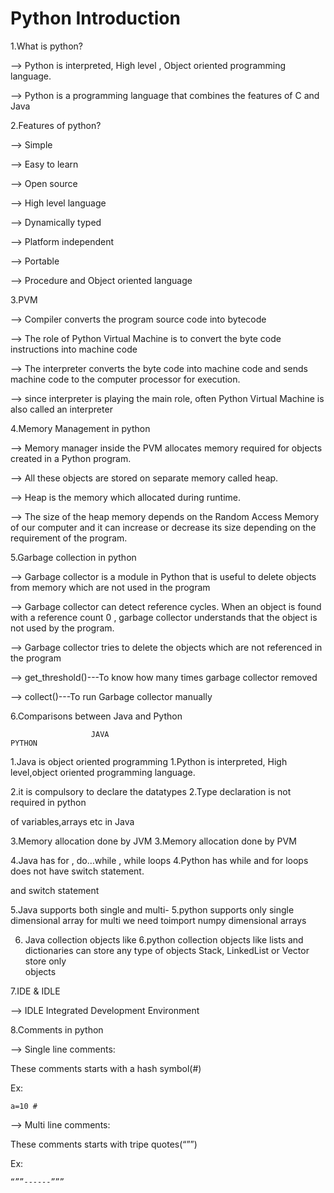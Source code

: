 # Python Introduction

1.What is python?

--> Python is interpreted, High level , Object oriented programming language.

--> Python is a programming language that combines the features of  C and Java

2.Features of python?

--> Simple

--> Easy to learn

--> Open source

--> High level language

--> Dynamically typed

--> Platform independent

--> Portable 

--> Procedure and Object oriented language

3.PVM

--> Compiler converts the program source code into bytecode

--> The role of Python Virtual Machine is to convert the byte code instructions into machine code 

--> The interpreter converts the byte code into machine code and sends machine code to the computer processor for execution.

--> since interpreter is playing the main role, often Python Virtual Machine is also called an interpreter

4.Memory Management in python

--> Memory manager inside the PVM allocates memory required for objects created in a Python program.

--> All these objects are stored on separate memory called heap.

--> Heap is the memory which allocated during runtime.

--> The size of the heap memory depends on the Random Access Memory of our computer and it can increase or decrease its size depending on the requirement of the program.

5.Garbage collection in python

--> Garbage collector is a module in Python that is useful to delete objects from memory which are not used in the program

--> Garbage collector can detect reference cycles. When an object is found with a reference count 0 , garbage collector understands that the object is not used by the program.

--> Garbage collector tries to delete the objects which are not referenced in the program

--> get_threshold()---To know how many times garbage collector removed

--> collect()---To run Garbage collector manually 

6.Comparisons between Java and Python

			          JAVA 									                       PYTHON

1.Java is object oriented programming	           1.Python is interpreted, High level,object oriented programming language.

2.it is compulsory to declare the datatypes      2.Type declaration is not required in python

of variables,arrays etc in Java	

3.Memory allocation done by JVM			             3.Memory allocation done by PVM

4.Java has for , do…while , while loops	         4.Python has while and for loops does not have switch statement.

and switch statement	

5.Java supports both single and multi-		       5.python supports only single dimensional array for multi we need toimport numpy	
dimensional arrays	

6. Java collection objects like			             6.python collection objects like lists and dictionaries can store any type of objects
Stack, LinkedList or Vector store only		
objects  

7.IDE & IDLE

--> IDLE Integrated Development Environment

8.Comments in python

--> Single line comments:

These comments starts with a hash symbol(#)

Ex: 

	a=10 #
	
--> Multi line comments:

These comments starts with tripe quotes(“””)

Ex:

	“””------”””
